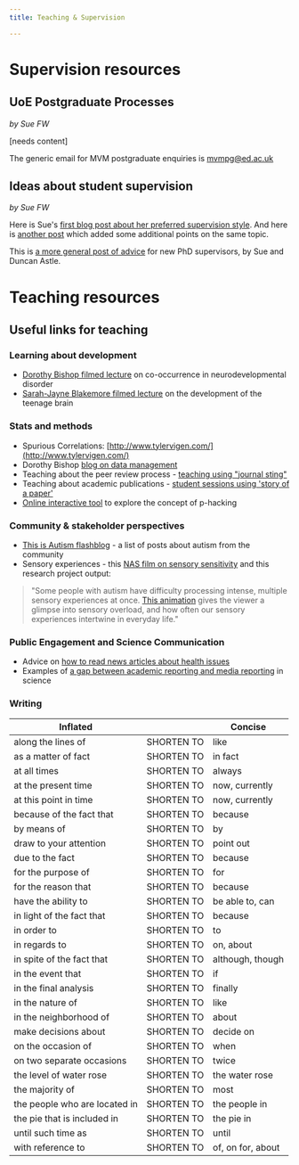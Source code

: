 ```yaml
---
title: Teaching & Supervision

---
```

# Supervision resources

## UoE Postgraduate Processes

_by Sue FW_

\[needs content\]

The generic email for MVM postgraduate enquiries is [mvmpg@ed.ac.uk](mailto:mvmpg@ed.ac.uk)

## Ideas about student supervision

_by Sue FW_

Here is Sue's [first blog post about her preferred supervision style](http://www.dart.ed.ac.uk/how-to-manage-your-supervisor-if-your-supervisor-is-me/). And here is [another post](http://dart.ed.ac.uk/advice-for-my-students/)
which added some additional points on the same topic.

This is [a more general post of advice](http://dart.ed.ac.uk/dos-and-donts-supervision/) for new PhD supervisors, by Sue and Duncan Astle.

# Teaching resources

## Useful links for teaching

### Learning about development

* [Dorothy Bishop filmed lecture](https://www.slideshare.net/deevybishop/why-do-neurodev-disorders-cooccur-leeds-grand-res-challenge-2014) on co-occurrence in neurodevelopmental disorder
* [Sarah-Jayne Blakemore filmed lecture](https://royalsociety.org/science-events-and-lectures/2013/the-teenage-brain/) on the development of the teenage brain

### Stats and methods

* Spurious Correlations: [http://www.tylervigen.com/](http://www.tylervigen.com/)
* Dorothy Bishop [blog on data management](http://deevybee.blogspot.co.uk/2014/04/data-analysis-ten-tips-i-wish-id-known.html)
* Teaching about the peer review process - [teaching using "journal sting"](http://neurodojo.blogspot.com/2013/10/using-journal-sting-papers-for-teaching.html)
* Teaching about academic publications - [student sessions using 'story of a paper'](https://twitter.com/akiraoc/status/402802424865234944/photo/1)
* [Online interactive tool](https://fivethirtyeight.com/features/science-isnt-broken/#part1) to explore the concept of p-hacking

### Community & stakeholder perspectives

* [This is Autism flashblog](http://thisisautismflashblog.blogspot.com/2013/11/about.html) - a list of posts about autism from the community
* Sensory experiences - this [NAS film on sensory sensitivity](https://www.youtube.com/watch?v=ycCN3qTYVyo&feature=youtu.be) and this research project output:

> "Some people with autism have difficulty processing intense, multiple sensory experiences at once. [This animation](https://vimeo.com/52193530) gives the viewer a glimpse into sensory overload, and how often our sensory experiences intertwine in everyday life."

### Public Engagement and Science Communication

* Advice on [how to read news articles about health issues](https://www.nhs.uk/news/Pages/Howtoreadarticlesabouthealthandhealthcare.aspx)
* Examples of [a gap between academic reporting and media reporting](https://bigthink.com/neurobonkers/four-times-when-journalists-read-a-scientific-paper-and-reported-the-complete-opposite?utm_content=buffer3fa19&utm_medium=social&utm_source=twitter.com&utm_campaign=buffer) in science

### Writing

| Inflated |  | Concise |
| --- | --- | --- |
| along the lines of | SHORTEN TO | like |
| as a matter of fact | SHORTEN TO | in fact |
| at all times | SHORTEN TO | always |
| at the present time | SHORTEN TO | now, currently |
| at this point in time | SHORTEN TO | now, currently |
| because of the fact that | SHORTEN TO | because |
| by means of | SHORTEN TO | by |
| draw to your attention | SHORTEN TO | point out |
| due to the fact | SHORTEN TO | because |
| for the purpose of | SHORTEN TO | for |
| for the reason that | SHORTEN TO | because |
| have the ability to | SHORTEN TO | be able to, can |
| in light of the fact that | SHORTEN TO | because |
| in order to | SHORTEN TO | to |
| in regards to | SHORTEN TO | on, about |
| in spite of the fact that | SHORTEN TO | although, though |
| in the event that | SHORTEN TO | if |
| in the final analysis | SHORTEN TO | finally |
| in the nature of | SHORTEN TO | like |
| in the neighborhood of | SHORTEN TO | about |
| make decisions about | SHORTEN TO | decide on |
| on the occasion of | SHORTEN TO | when |
| on two separate occasions | SHORTEN TO | twice |
| the level of water rose | SHORTEN TO | the water rose |
| the majority of | SHORTEN TO | most |
| the people who are located in | SHORTEN TO | the people in |
| the pie that is included in | SHORTEN TO | the pie in |
| until such time as | SHORTEN TO | until |
| with reference to | SHORTEN TO | of, on for, about |

